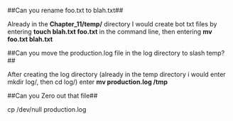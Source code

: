##Can you rename foo.txt to blah.txt##

Already in the **Chapter_11/temp/** directory I would create bot txt files by entering
**touch blah.txt foo.txt** in the command line, then entering **mv foo.txt blah.txt**

##Can you move the production.log file in the log directory to slash temp?##

After creating the log directory (already in the temp directory i would enter mkdir log/, then cd log/) 
enter **mv production.log /tmp**

##Can you Zero out that file##

cp /dev/null production.log
